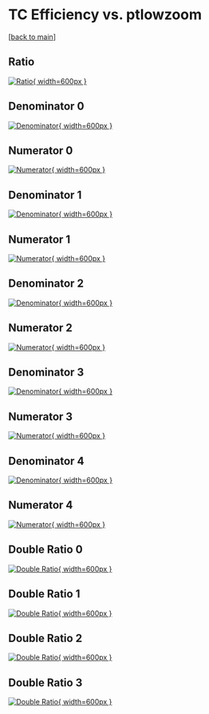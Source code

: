 # TC Efficiency vs. ptlowzoom

[[back to main](./)]



## Ratio

[![Ratio](../mtv/var/TC_xtr_211_1_eff_ptlowzoom.png){ width=600px }](../mtv/var/TC_xtr_211_1_eff_ptlowzoom.pdf)

## Denominator 0

[![Denominator](../mtv/den/TC_xtr_211_1_eff_ptlowzoom_den0.png){ width=600px }](../mtv/den/TC_xtr_211_1_eff_ptlowzoom_den0.pdf)

## Numerator 0

[![Numerator](../mtv/num/TC_xtr_211_1_eff_ptlowzoom_num0.png){ width=600px }](../mtv/num/TC_xtr_211_1_eff_ptlowzoom_num0.pdf)

## Denominator 1

[![Denominator](../mtv/den/TC_xtr_211_1_eff_ptlowzoom_den1.png){ width=600px }](../mtv/den/TC_xtr_211_1_eff_ptlowzoom_den1.pdf)

## Numerator 1

[![Numerator](../mtv/num/TC_xtr_211_1_eff_ptlowzoom_num1.png){ width=600px }](../mtv/num/TC_xtr_211_1_eff_ptlowzoom_num1.pdf)

## Denominator 2

[![Denominator](../mtv/den/TC_xtr_211_1_eff_ptlowzoom_den2.png){ width=600px }](../mtv/den/TC_xtr_211_1_eff_ptlowzoom_den2.pdf)

## Numerator 2

[![Numerator](../mtv/num/TC_xtr_211_1_eff_ptlowzoom_num2.png){ width=600px }](../mtv/num/TC_xtr_211_1_eff_ptlowzoom_num2.pdf)

## Denominator 3

[![Denominator](../mtv/den/TC_xtr_211_1_eff_ptlowzoom_den3.png){ width=600px }](../mtv/den/TC_xtr_211_1_eff_ptlowzoom_den3.pdf)

## Numerator 3

[![Numerator](../mtv/num/TC_xtr_211_1_eff_ptlowzoom_num3.png){ width=600px }](../mtv/num/TC_xtr_211_1_eff_ptlowzoom_num3.pdf)

## Denominator 4

[![Denominator](../mtv/den/TC_xtr_211_1_eff_ptlowzoom_den4.png){ width=600px }](../mtv/den/TC_xtr_211_1_eff_ptlowzoom_den4.pdf)

## Numerator 4

[![Numerator](../mtv/num/TC_xtr_211_1_eff_ptlowzoom_num4.png){ width=600px }](../mtv/num/TC_xtr_211_1_eff_ptlowzoom_num4.pdf)

## Double Ratio 0

[![Double Ratio](../mtv/ratio/TC_xtr_211_1_eff_ptlowzoom_ratio0.png){ width=600px }](../mtv/ratio/TC_xtr_211_1_eff_ptlowzoom_ratio0.pdf)

## Double Ratio 1

[![Double Ratio](../mtv/ratio/TC_xtr_211_1_eff_ptlowzoom_ratio1.png){ width=600px }](../mtv/ratio/TC_xtr_211_1_eff_ptlowzoom_ratio1.pdf)

## Double Ratio 2

[![Double Ratio](../mtv/ratio/TC_xtr_211_1_eff_ptlowzoom_ratio2.png){ width=600px }](../mtv/ratio/TC_xtr_211_1_eff_ptlowzoom_ratio2.pdf)

## Double Ratio 3

[![Double Ratio](../mtv/ratio/TC_xtr_211_1_eff_ptlowzoom_ratio3.png){ width=600px }](../mtv/ratio/TC_xtr_211_1_eff_ptlowzoom_ratio3.pdf)

